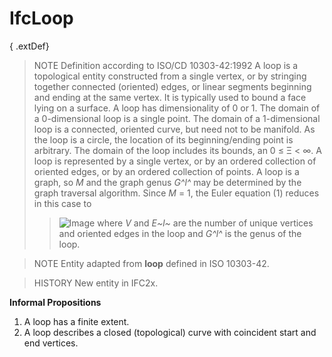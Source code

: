 # IfcLoop

{ .extDef}
> NOTE Definition according to ISO/CD 10303-42:1992
> A loop is a topological entity constructed from a single vertex, or by stringing together connected (oriented) edges, or linear segments beginning and ending at the same vertex. It is typically used to bound a face lying on a surface. A loop has dimensionality of 0 or 1. The domain of a 0-dimensional loop is a single point. The domain of a 1-dimensional loop is a connected, oriented curve, but need not to be manifold. As the loop is a circle, the location of its beginning/ending point is arbitrary. The domain of the loop includes its bounds, an 0 &le; &Xi; < &infin;. A loop is represented by a single vertex, or by an ordered collection of oriented edges, or by an ordered collection of points. A loop is a graph, so _M_ and the graph genus _G^l^_ may be determined by the graph traversal algorithm. Since _M_ = 1, the Euler equation (1) reduces in this case to
>> ![Image](../../../../figures/ifcloop-math1.gif)
> where _V_ and _E~l~_ are the number of unique vertices and oriented edges in the loop and _G^l^_ is the genus of the loop.

> NOTE Entity adapted from **loop** defined in ISO 10303-42.

> HISTORY New entity in IFC2x.

**Informal Propositions**

1. A loop has a finite extent.
2. A loop describes a closed (topological) curve with coincident start and end vertices.
